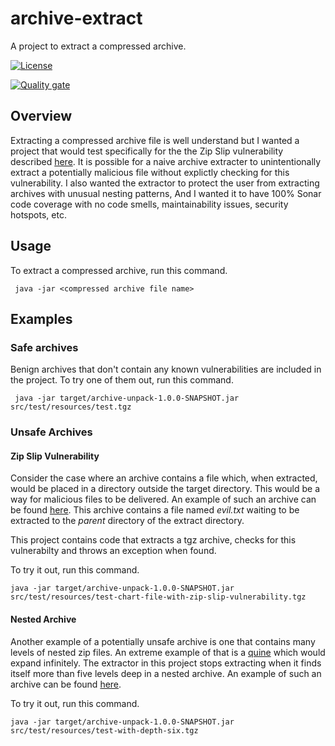 # archive-extract

A project to extract a compressed archive.

[![License](https://img.shields.io/badge/License-MIT-blue.svg)](https://opensource.org/licenses/MIT)

[![Quality gate](https://sonarcloud.io/api/project_badges/quality_gate?project=melahn_test-zip)](https://sonarcloud.io/dashboard?id=melahn_test-zip)

## Overview

Extracting a compressed archive file is well understand but I wanted a project that would test specifically for the
the Zip Slip vulnerability described [here](https://github.com/snyk/zip-slip-vulnerability). It is possible for a naive archive extracter to
unintentionally extract a potentially malicious file without explictly checking for this vulnerability. I also wanted the extractor to protect the user from extracting archives with unusual nesting patterns,  And I wanted it to have 100% Sonar code coverage with no code smells, maintainability issues, security hotspots, etc.

## Usage

To extract a compressed archive, run this command.

     java -jar <compressed archive file name>

## Examples

### Safe archives

Benign archives that don't contain any known vulnerabilities are included in the project.  To try one of them out, run this command.

     java -jar target/archive-unpack-1.0.0-SNAPSHOT.jar src/test/resources/test.tgz

### Unsafe Archives

#### Zip Slip Vulnerability

Consider the case where an archive contains a file which, when extracted, would be placed in a directory outside the target directory. This would be
a way for malicious files to be delivered. An example of such an archive can be found [here](./src/test/resources/test-chart-file-with-zip-slip-vulnerability.tgz). This archive contains a file named *evil.txt* waiting to be extracted to the *parent* directory of the extract directory.

This project contains code that extracts a tgz archive, checks for this vulnerabilty and throws an exception when found.

To try it out, run this command.

    java -jar target/archive-unpack-1.0.0-SNAPSHOT.jar src/test/resources/test-chart-file-with-zip-slip-vulnerability.tgz

#### Nested Archive

Another example of a potentially unsafe archive is one that contains many levels of nested zip files. An extreme example of that is a [quine](https://research.swtch.com/zip) which would expand infinitely. The extractor
in this project stops extracting when it finds itself more than five levels deep in a nested archive. An example of such an archive can be found [here](./src/test/resources/test-with-depth-six.tgz).

To try it out, run this command.

    java -jar target/archive-unpack-1.0.0-SNAPSHOT.jar src/test/resources/test-with-depth-six.tgz
